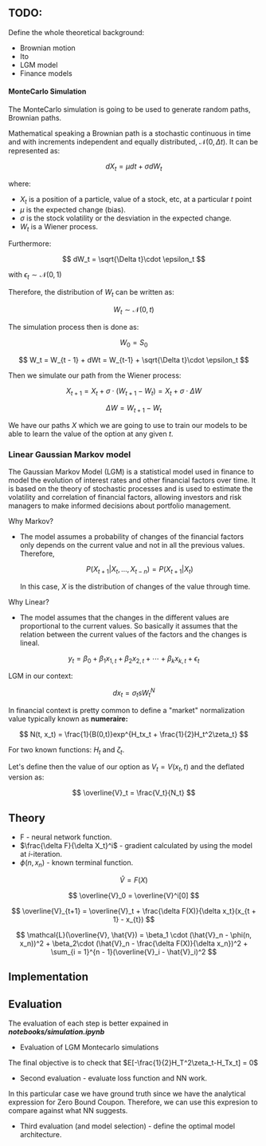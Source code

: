 ## TODO:

Define the whole theoretical background:

* Brownian motion
* Ito
* LGM model
* Finance models

#### MonteCarlo Simulation

The MonteCarlo simulation is going to be used to generate random paths, Brownian paths. 

Mathematical speaking a Brownian path is a stochastic continuous in time and with increments independent and equally distributed, $\mathcal{N}(0, \Delta t)$. It can be represented as:

$$
dX_t = \mu dt + \sigma dW_t
$$

where:

* $X_t$ is a position of a particle, value of a stock, etc, at a particular $t$ point
* $\mu$ is the expected change (bias).
* $\sigma$ is the stock volatility or the desviation in the expected change.
* $W_t$ is a Wiener process. 

Furthermore:

$$
dW_t = \sqrt{\Delta t}\cdot \epsilon_t
$$

with $\epsilon_t \sim \mathcal{N}(0, 1)$

Therefore, the distribution of $W_t$ can be written as:

$$
W_t \sim\mathcal{N}(0,t)
$$

The simulation process then is done as:

$$
W_0 = S_0
$$

$$
W_t = W_{t - 1}  + dWt = W_{t-1} + \sqrt{\Delta t}\cdot \epsilon_t
$$

Then we simulate our path from the Wiener process:

$$
X_{t + 1} = X_t + \sigma\cdot (W_{t + 1} - W_t) = X_t + \sigma\cdot\Delta W
$$

$$
\Delta W = W_{t+1} - W_t
$$

We have our paths $X$ which we are going to use to train our models to be able to learn the value of the option at any given $t$.

### Linear Gaussian Markov model

The Gaussian Markov Model (LGM) is a statistical model used in finance to model the evolution of interest rates and other financial factors over time. It is based on the theory of stochastic processes and is used to estimate the volatility and correlation of financial factors, allowing investors and risk managers to make informed decisions about portfolio management.

Why Markov? 

* The model assumes a probability of changes of the financial factors only depends on the current value and not in all the previous values. Therefore,

  $$
  P(X_{t+1}| X_t, \dots, X_{t - n}) = P(X_{t+1}|X_t)
  $$

  In this case, $X$ is the distribution of changes of the value through time.

Why Linear?

* The model assumes that the changes in the different values are proportional to the current values. So basically it assumes that the relation between the current values of the factors and the changes is lineal.

$$
y_t = \beta_0 + \beta_1 x_{1,t} + \beta_2 x_{2,t} + \cdots + \beta_k x_{k,t} + \epsilon_t
$$

LGM in our context:

$$
dx_t = \sigma_tsW_t^N
$$

In financial context is pretty common to define a "market" normalization value typically known as **numeraire:**


$$
N(t, x_t) = \frac{1}{B(0,t)}exp^{H_tx_t + \frac{1}{2}H_t^2\zeta_t}
$$

For two known functions: $H_t$ and $\zeta_t$.

Let's define then the value of our option as $V_t=V(x_t, t)$ and the deflated version as:

$$
\overline{V}_t = \frac{V_t}{N_t}
$$


## Theory

* F - neural network function.
* $\frac{\delta F}{\delta X_t}^i$ - gradient calculated by using the model at $i$-iteration.
* $\phi(n, x_n)$ - known terminal function.

$$
\hat{V} = F(X)
$$

$$
\overline{V}_0 = \overline{V}^i[0]
$$

$$
\overline{V}_{t+1} = \overline{V}_t + \frac{\delta F(X)}{\delta x_t}(x_{t + 1} - x_{t})
$$

$$
\mathcal{L}(\overline{V}, \hat{V}) = \beta_1 \cdot (\hat{V}_n - \phi(n, x_n))^2 + \beta_2\cdot (\hat{V}_n - \frac{\delta F(X)}{\delta x_n})^2 + \sum_{i = 1}^{n - 1}(\overline{V}_i - \hat{V}_i)^2
$$

## Implementation

## Evaluation

The evaluation of each step is better expained in ***notebooks/simulation.ipynb***

* Evaluation of LGM Montecarlo simulations

The final objective is to check that $E[-\frac{1}{2}H_T^2\zeta_t-H_Tx_t] = 0$

* Second evaluation - evaluate loss function and NN work.

In this particular case we have ground truth since we have the analytical expression for Zero Bound Coupon. Therefore, we can use this expresion to compare against what NN suggests.

* Third evaluation (and model selection) - define the optimal model architecture.
